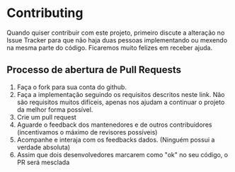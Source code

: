 # Contributing
Quando quiser contribuir com este projeto, primeiro discute a alteração no Issue Tracker para que não haja duas pessoas implementando ou mexendo na mesma parte do código. Ficaremos muito felizes em receber ajuda.


## Processo de abertura de Pull Requests
1. Faça o fork para sua conta do github.
2. Faça a implementação seguindo os requisitos descritos neste link. Não são requisitos muitos difíceis, apenas nos ajudam a continuar o projeto da melhor forma possível.
3. Crie um pull request
4. Aguarde o feedback dos mantenedores e de outros contribuidores (incentivamos o máximo de revisores possíveis)
5. Acompanhe e interaja com os feedbacks dados. (Ninguém possui a verdade absoluta)
6. Assim que dois desenvolvedores marcarem como  "ok" no seu código, o PR será mesclada
